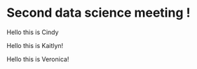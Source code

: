 # Second data science meeting !

Hello this is Cindy

Hello this is Kaitlyn!

Hello this is Veronica!